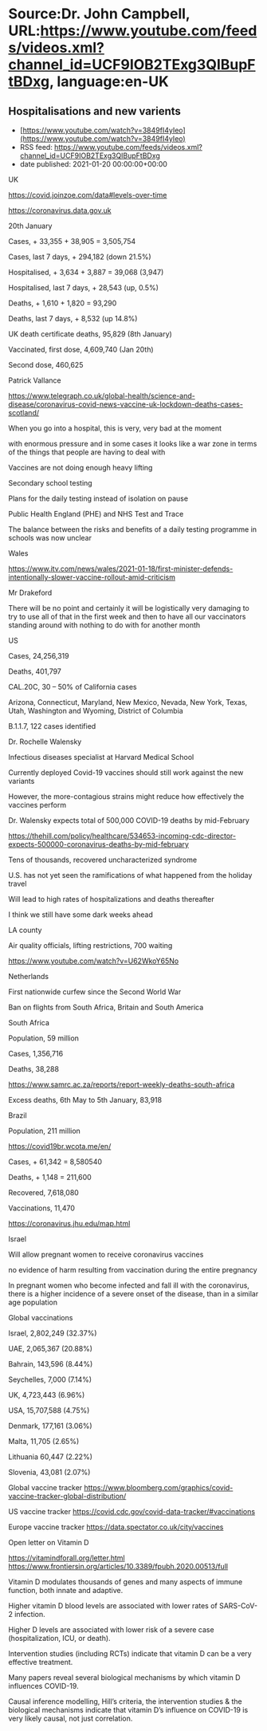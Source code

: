 # Source:Dr. John Campbell, URL:https://www.youtube.com/feeds/videos.xml?channel_id=UCF9IOB2TExg3QIBupFtBDxg, language:en-UK

## Hospitalisations and new varients
 - [https://www.youtube.com/watch?v=3849fI4yIeo](https://www.youtube.com/watch?v=3849fI4yIeo)
 - RSS feed: https://www.youtube.com/feeds/videos.xml?channel_id=UCF9IOB2TExg3QIBupFtBDxg
 - date published: 2021-01-20 00:00:00+00:00

UK

https://covid.joinzoe.com/data#levels-over-time

https://coronavirus.data.gov.uk

20th January

Cases, + 33,355 + 38,905 = 3,505,754

Cases, last 7 days, + 294,182 (down 21.5%)

Hospitalised, + 3,634 + 3,887 = 39,068 (3,947)

Hospitalised, last 7 days, + 28,543 (up, 0.5%)

Deaths, + 1,610 + 1,820 = 93,290

Deaths, last 7 days, + 8,532 (up 14.8%)

UK death certificate deaths, 95,829 (8th January)

Vaccinated, first dose, 4,609,740 (Jan 20th)

Second dose, 460,625

Patrick Vallance

https://www.telegraph.co.uk/global-health/science-and-disease/coronavirus-covid-news-vaccine-uk-lockdown-deaths-cases-scotland/

When you go into a hospital, this is very, very bad at the moment

with enormous pressure and in some cases it looks like a war zone in terms of the things that people are having to deal with

Vaccines are not doing enough heavy lifting

Secondary school testing

Plans for the daily testing instead of isolation on pause

Public Health England (PHE) and NHS Test and Trace

The balance between the risks and benefits of a daily testing programme in schools was now unclear

Wales

https://www.itv.com/news/wales/2021-01-18/first-minister-defends-intentionally-slower-vaccine-rollout-amid-criticism

Mr Drakeford

There will be no point and certainly it will be logistically very damaging to try to use all of that in the first week and then to have all our vaccinators standing around with nothing to do with for another month

US

Cases, 24,256,319

Deaths, 401,797

CAL.20C, 30 – 50% of California cases

Arizona, Connecticut, Maryland, New Mexico, Nevada, New York, Texas, Utah, Washington and Wyoming, District of Columbia

B.1.1.7, 122 cases identified

Dr. Rochelle Walensky

Infectious diseases specialist at Harvard Medical School

Currently deployed Covid-19 vaccines should still work against the new variants

However, the more-contagious strains might reduce how effectively the vaccines perform

Dr. Walensky expects total of 500,000 COVID-19 deaths by mid-February

https://thehill.com/policy/healthcare/534653-incoming-cdc-director-expects-500000-coronavirus-deaths-by-mid-february

Tens of thousands, recovered uncharacterized syndrome

U.S. has not yet seen the ramifications of what happened from the holiday travel

Will lead to high rates of hospitalizations and deaths thereafter

I think we still have some dark weeks ahead

LA county

Air quality officials, lifting restrictions, 700 waiting

https://www.youtube.com/watch?v=U62WkoY65No

Netherlands

First nationwide curfew since the Second World War

Ban on flights from South Africa, Britain and South America

South Africa

Population, 59 million

Cases, 1,356,716

Deaths, 38,288

https://www.samrc.ac.za/reports/report-weekly-deaths-south-africa

Excess deaths, 6th May to 5th January, 83,918

Brazil

Population, 211 million

https://covid19br.wcota.me/en/


Cases, + 61,342 = 8,580540

Deaths, + 1,148 = 211,600

Recovered, 7,618,080

Vaccinations, 11,470

https://coronavirus.jhu.edu/map.html

Israel

Will allow pregnant women to receive coronavirus vaccines

no evidence of harm resulting from vaccination during the entire pregnancy

In pregnant women who become infected and fall ill with the coronavirus, there is a higher incidence of a severe onset of the disease, than in a similar age population

Global vaccinations

Israel, 2,802,249 (32.37%)

UAE, 2,065,367 (20.88%)

Bahrain, 143,596 (8.44%)

Seychelles, 7,000 (7.14%)

UK, 4,723,443 (6.96%)

USA, 15,707,588 (4.75%)

Denmark, 177,161 (3.06%)

Malta, 11,705 (2.65%)

Lithuania 60,447 (2.22%)

Slovenia, 43,081 (2.07%)

Global vaccine tracker
https://www.bloomberg.com/graphics/covid-vaccine-tracker-global-distribution/

US vaccine tracker
https://covid.cdc.gov/covid-data-tracker/#vaccinations

Europe vaccine tracker
https://data.spectator.co.uk/city/vaccines

Open letter on Vitamin D

https://vitamindforall.org/letter.html
https://www.frontiersin.org/articles/10.3389/fpubh.2020.00513/full

Vitamin D modulates thousands of genes and many aspects of immune function, both innate and adaptive. 

Higher vitamin D blood levels are associated with lower rates of SARS-CoV-2 infection. 


Higher D levels are associated with lower risk of a severe case (hospitalization, ICU, or death). 

Intervention studies (including RCTs) indicate that vitamin D can be a very effective treatment. 

Many papers reveal several biological mechanisms by which vitamin D influences COVID-19. 

Causal inference modelling, Hill’s criteria, the intervention studies & the biological mechanisms indicate that vitamin D’s influence on COVID-19 is very likely causal, not just correlation.

